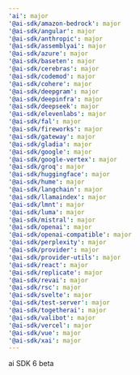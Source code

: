 ```yaml
---
'ai': major
'@ai-sdk/amazon-bedrock': major
'@ai-sdk/angular': major
'@ai-sdk/anthropic': major
'@ai-sdk/assemblyai': major
'@ai-sdk/azure': major
'@ai-sdk/baseten': major
'@ai-sdk/cerebras': major
'@ai-sdk/codemod': major
'@ai-sdk/cohere': major
'@ai-sdk/deepgram': major
'@ai-sdk/deepinfra': major
'@ai-sdk/deepseek': major
'@ai-sdk/elevenlabs': major
'@ai-sdk/fal': major
'@ai-sdk/fireworks': major
'@ai-sdk/gateway': major
'@ai-sdk/gladia': major
'@ai-sdk/google': major
'@ai-sdk/google-vertex': major
'@ai-sdk/groq': major
'@ai-sdk/huggingface': major
'@ai-sdk/hume': major
'@ai-sdk/langchain': major
'@ai-sdk/llamaindex': major
'@ai-sdk/lmnt': major
'@ai-sdk/luma': major
'@ai-sdk/mistral': major
'@ai-sdk/openai': major
'@ai-sdk/openai-compatible': major
'@ai-sdk/perplexity': major
'@ai-sdk/provider': major
'@ai-sdk/provider-utils': major
'@ai-sdk/react': major
'@ai-sdk/replicate': major
'@ai-sdk/revai': major
'@ai-sdk/rsc': major
'@ai-sdk/svelte': major
'@ai-sdk/test-server': major
'@ai-sdk/togetherai': major
'@ai-sdk/valibot': major
'@ai-sdk/vercel': major
'@ai-sdk/vue': major
'@ai-sdk/xai': major
---
```


ai SDK 6 beta
